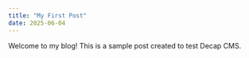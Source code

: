 ```yaml
---
title: "My First Post"
date: 2025-06-04
---
```


Welcome to my blog! This is a sample post created to test Decap CMS.

